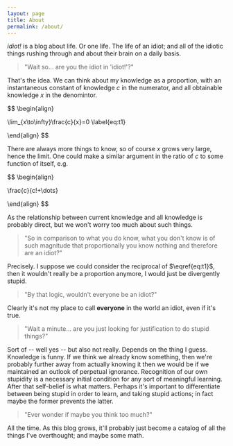 ```yaml
---
layout: page
title: About
permalink: /about/
---
```


<script type="text/javascript"
  src="https://cdnjs.cloudflare.com/ajax/libs/mathjax/2.7.0/MathJax.js?config=TeX-AMS_CHTML">
</script>
<script type="text/x-mathjax-config">
  MathJax.Hub.Config({
    tex2jax: {
      inlineMath: [['$','$'], ['\\(','\\)']],
      processEscapes: true},
      jax: ["input/TeX","input/MathML","input/AsciiMath","output/CommonHTML"],
      extensions: ["tex2jax.js","mml2jax.js","asciimath2jax.js","MathMenu.js","MathZoom.js","AssistiveMML.js", "[Contrib]/a11y/accessibility-menu.js"],
      TeX: {
      extensions: ["AMSmath.js","AMSsymbols.js","noErrors.js","noUndefined.js"],
      equationNumbers: {
      autoNumber: "AMS"
      }
    }
  });
</script>

*idiot!* is a blog about life. Or one life. The life of an idiot; and all of the idiotic things rushing through and about their brain on a daily basis.

>"Wait so... are you the idiot in 'idiot!'?"

That's the idea. We can think about my knowledge as a proportion, with an instantaneous constant of knowledge $c$ in the numerator, and all obtainable knowledge $x$ in the denomintor.

$$
\begin{align}

\lim_{x\to\infty}\frac{c}{x}=0 \label{eq:t1}

\end{align}
$$

There are always more things to know, so of course $x$ grows very large, hence the limit. One could make a similar argument in the ratio of $c$ to some function of itself, e.g.

$$
\begin{align}

\frac{c}{c!+\dots}

\end{align}
$$

As the relationship between current knowledge and all knowledge is probably direct, but we won't worry too much about such things. 

>"So in comparison to what you do know, what you don't know is of such magnitude that proportionally you know nothing and therefore are an idiot?"

Precisely. I suppose we could consider the reciprocal of $\eqref{eq:t1}$, then it wouldn't really be a proportion anymore, I would just be divergently stupid. 

>"By that logic, wouldn't everyone be an idiot?"

Clearly it's not my place to call **everyone** in the world an idiot, even if it's true.

>"Wait a minute... are you just looking for justification to do stupid things?"

Sort of -- well yes -- but also not really. Depends on the thing I guess. Knowledge is funny. If we think we already know something, then we're probably further away from actually knowing it then we would be if we maintained an outlook of perpetual ignorance. Recognition of our own stupidity is a necessary initial condition for any sort of meaningful learning. After that self-belief is what matters. Perhaps it's important to differentiate between being stupid in order to learn, and taking stupid actions; in fact maybe the former prevents the latter. 

>"Ever wonder if maybe you think too much?"

All the time. As this blog grows, it'll probably just become a catalog of all the things I've overthought; and maybe some math.

